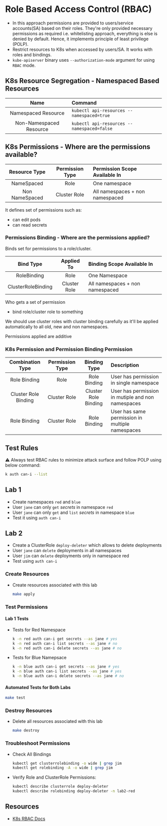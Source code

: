 # Role Based Access Control (RBAC)

* In this approach permissions are provided to users/service accounts(SA) based on their roles. They're only provided necessary permissions as required i.e. whitelisting approach, everything is else is denied by default. Hence, it implements principle of least privilege (POLP).
* Restrict resources to K8s when accessed by users/SA. It works with roles and bindings.
* `kube-apiserver` binary uses `--authorization-mode` argument for using `RBAC` mode.

## K8s Resource Segregation - Namespaced Based Resources

|Name|Command|
|:--:|:------|
|Namespaced Resource|`kubectl api-resources --namespaced=true`|
|Non-Namespaced Resource|`kubectl api-resources --namespaced=false`|

## K8s Permissions - Where are the permissions available?

|Resource Type|Permission Type|Permission Scope Available In|
|:-----------:|:-------------:|:----------------------------|
|NameSpaced|Role|One namespace|
|Non NameSpaced|Cluster Role|All namespaces + non namespaced|

It defines set of permissions such as:
* can edit pods
* can read secrets


### Permissions Binding - Where are the permissions applied?

Binds set for permissions to a role/cluster.

|Bind Type|Applied To|Binding Scope Available In|
|:-------:|:--------:|:-------------------------|
|RoleBinding|Role|One Namespace|
|ClusterRoleBinding|Cluster Role|All namespaces + non namespaced|

Who gets a set of permission
* bind role/cluster role to something

We should use cluster roles with cluster binding carefully as it'll be applied automatically to all old, new and non namespaces.

Permissions applied are additive

### K8s Permission and Permission Binding Permission

|Combination Type|Permission Type|Binding Type|Description|
|:--------------:|:-------------:|:----------:|:----------|
|Role Binding|Role|Role Binding|User has permission in single namespace|
|Cluster Role Binding|Cluster Role|Cluster Role Binding|User has permission in mutiple and non namespaces|
|Role Binding|Cluster Role| Role Binding|User has same permission in multiple namespaces|

## Test Rules

⚠️ Always test RBAC rules to minimize attack surface and follow POLP using below command:

```bash
k auth can-i --list
```

## Lab 1

* Create namespaces `red` and `blue`
* User `jane` can only `get` *secrets* in namespace `red`
* User `jane` can only `get` and `list` *secrets* in namespace `blue`
* Test it using `auth can-i`

## Lab 2

* Create a ClusterRole `deploy-deleter` which allows to delete deployments
* User `jane` can `delete` deployments in all namespaces
* User `jim` can `delete` deployments only in namespace red
* Test using `auth can-i`

### Create Resources

* Create resources associated with this lab

    ```bash
    make apply
    ```

### Test Permissions

#### Lab 1 Tests

* Tests for Red Namespace

    ```bash
    k -n red auth can-i get secrets --as jane # yes
    k -n red auth can-i list secrets --as jane # no
    k -n red auth can-i delete secrets --as jane # no
    ```

* Tests for Blue Namepsace

    ```bash
    k -n blue auth can-i get secrets --as jane # yes
    k -n blue auth can-i list secrets --as jane # yes
    k -n blue auth can-i delete secrets --as jane # no
    ```

#### Automated Tests for Both Labs

```bash
make test
```

### Destroy Resources

* Delete all resources associated with this lab

    ```bash
    make destroy


### Troubleshoot Permissions

* Check All Bindings

    ```bash
    kubectl get clusterrolebinding -o wide | grep jim
    kubectl get rolebinding -A -o wide | grep jim
    ```

* Verify Role and ClusterRole Permissions:

    ```bash
    kubectl describe clusterrole deploy-deleter
    kubectl describe rolebinding deploy-deleter -n lab2-red
    ```

## Resources
* [K8s RBAC Docs](https://kubernetes.io/docs/reference/access-authn-authz/rbac/)
